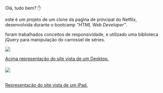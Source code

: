 Olá, tudo bem? :hand:

este é um projeto de um clone da pagina de principal do Netflix, desenvolvida durante o bootcamp _"HTML Web Developer"_.

foram trabalhados conceitos de responsividade, e utilizado uma biblioteca jQuery para manipulação do carrossel de séries.

![](C:\workspace\Netflix-clone-DIO\Capturar.JPG)

<u>Acima representação do site vista de um Desktop.</u>

###### ![](C:\workspace\Netflix-clone-DIO\Capturar2.JPG)

<u>Representação do site vista de um iPad.</u>
